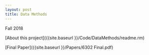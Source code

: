 ```yaml
---
layout: post
title: Data Methods 
---
```


Fall 2018

[About this project]({{site.baseurl }}/Code/DataMethods/readme.rm)

[Final Paper]({{site.baseurl }}/Papers/6302 Final.pdf)





